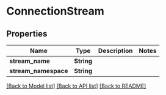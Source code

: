 # ConnectionStream

## Properties

Name | Type | Description | Notes
------------ | ------------- | ------------- | -------------
**stream_name** | **String** |  | 
**stream_namespace** | **String** |  | 

[[Back to Model list]](../README.md#documentation-for-models) [[Back to API list]](../README.md#documentation-for-api-endpoints) [[Back to README]](../README.md)


